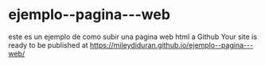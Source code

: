 # ejemplo--pagina---web
este es un ejemplo de como subir una pagina web html a Github
 Your site is ready to be published at https://mileydiduran.github.io/ejemplo--pagina---web/
